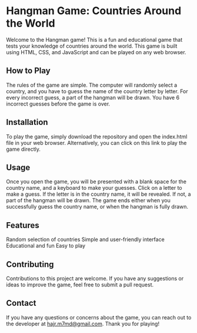 # Hangman Game: Countries Around the World
Welcome to the Hangman game! This is a fun and educational game that tests your knowledge of countries around the world. This game is built using HTML, CSS, and JavaScript and can be played on any web browser.

## How to Play
The rules of the game are simple. The computer will randomly select a country, and you have to guess the name of the country letter by letter. For every incorrect guess, a part of the hangman will be drawn. You have 6 incorrect guesses before the game is over.


## Installation
To play the game, simply download the repository and open the index.html file in your web browser. Alternatively, you can click on this link to play the game directly.

## Usage
Once you open the game, you will be presented with a blank space for the country name, and a keyboard to make your guesses. Click on a letter to make a guess. If the letter is in the country name, it will be revealed. If not, a part of the hangman will be drawn.
The game ends either when you successfully guess the country name, or when the hangman is fully drawn.

## Features
Random selection of countries
Simple and user-friendly interface
Educational and fun
Easy to play

## Contributing
Contributions to this project are welcome. If you have any suggestions or ideas to improve the game, feel free to submit a pull request.


## Contact
If you have any questions or concerns about the game, you can reach out to the developer at hajr.m7md@gmail.com.
Thank you for playing!
